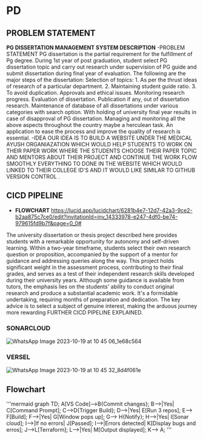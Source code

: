 # PD


##  PROBLEM STATEMENT 
 **PG DISSERTATION MANAGEMENT SYSTEM DESCRIPTION**
 -PROBLEM STATEMENT
  PG dissertation is the partial requirement for the fulfillment of Pg degree. During 1st year of post graduation, student select PG dissertation topic and carry out research under supervision of PG guide and     
  submit dissertation during final year of evaluation. The following are the major steps of the dissertation: Selection of topics: 1. As per the thrust ideas of research of a particular department. 2. Maintaining 
  student guide ratio. 3. To avoid duplication. Approvals and ethical issues. Monitoring research progress. Evaluation of dissertation. Publication if any, out of dissertation research. Maintenance of database of 
  all dissertations under various categories with search option. With holding of university final year results in case of disapproval of PG dissertation. Managing and monitoring all the above aspects throughout the 
  country maybe a herculean task. An application to ease the process and improve the quality of research is essential.
-IDEA
 OUR IDEA IS TO BUILD A WEBSITE UNDER THE MEDICAL AYUSH ORGANIAZATION WHICH WOULD HELP STUDENTS TO WORK ON THEIR PAPER WORK WHERE THE STUDENTS CHOOSE THEIR PAPER TOPIC AND MENTORS ABOUT THEIR PROJECT AND CONTINUE 
 THE WORK FLOW SMOOTHLY EVERYTHING TO DONE IN THE WEBSITE WHICH WOULD LINKED TO THEIR COLLEGE ID'S AND IT WOULD LIKE SIMILAR TO GITHUB VERSION CONTROL .

 ## CICD PIPELINE
 - **FLOWCHART**
   https://lucid.app/lucidchart/6281b4e7-12d7-42a3-9ce2-b2aa875c7ce0/edit?invitationId=inv_14333978-e247-4df0-be74-979615fd9b7f&page=0_0#

  The university dissertation or thesis project described here provides students with a remarkable opportunity for autonomy and self-driven learning. Within a two-year timeframe, students select their own research    question or proposition, accompanied by the support of a mentor for guidance and addressing queries along the way. This project holds significant weight in the assessment process, contributing to their final        grades, and serves as a test of their independent research skills developed during their university years. Although some guidance is available from tutors, the emphasis lies on the students' ability to conduct      original research and produce a substantial academic work. It's a formidable undertaking, requiring months of preparation and dedication. The key advice is to select a subject of genuine interest, making the        arduous journey more rewarding
   FURTHER CICD PIPELINE EXPLAINED.
 ### SONARCLOUD 
 ![WhatsApp Image 2023-10-19 at 10 45 06_1e68c564](https://github.com/Gaurang-dsu/PD/assets/141448013/016c7091-03e3-4e3c-a113-1ead6db3494f)
 ### VERSEL
 ![WhatsApp Image 2023-10-19 at 10 45 32_8d4f061e](https://github.com/Gaurang-dsu/PD/assets/141448013/f316cdd2-3955-4234-ae20-793fdbb4d464)

 ## Flowchart
 '''mermaid
  graph TD;
      A[VS Code]-->B{Commit changes};
      B-->|Yes| C[Command Prompt];
     C-->D{Trigger Build};
     D-->|Yes| E[Run 3 repos];
    E--> F[Build];
  F-->|Yes| G[Window pops up];
G--> H{Notify};
  H-->|Yes| I[Sonar cloud];
I-->|If no errors| J[Passed];
I-->|Errors detected| K[Display bugs and erros];
J-->L[Terraform];
L-->|Yes| M[Output displayed];
K--> A;
'''

